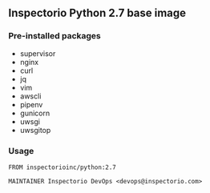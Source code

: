 ## Inspectorio Python 2.7 base image

### Pre-installed packages

* supervisor
* nginx
* curl
* jq
* vim
* awscli
* pipenv
* gunicorn
* uwsgi
* uwsgitop

### Usage

```
FROM inspectorioinc/python:2.7

MAINTAINER Inspectorio DevOps <devops@inspectorio.com>

```
